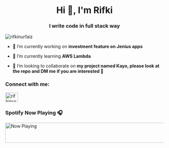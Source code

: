 <h1 align="center">Hi 👋, I'm Rifki</h1>
<h3 align="center">I write code in full stack way</h3>

<p align="left"> <img src="https://komarev.com/ghpvc/?username=rifkinurfaiz&label=Profile%20views&color=0e75b6&style=flat" alt="rifkinurfaiz" /> </p>

- 🔭 I’m currently working on **investment feature on Jenius apps**

- 🌱 I’m currently learning **AWS Lambda**

- 👯 I’m looking to collaborate on **my project named Kayo, please look at the repo and DM me if you are interested 💬**

<h3 align="left">Connect with me:</h3>
<p align="left">
<a href="https://linkedin.com/in/rifkinurfaiz" target="blank"><img align="center" src="https://raw.githubusercontent.com/rahuldkjain/github-profile-readme-generator/master/src/images/icons/Social/linked-in-alt.svg" alt="rifkinurfaiz" height="30" width="40" /></a>

### Spotify Now Playing :headphones:

<a href="https://spotify-now-playing-xi-snowy.vercel.app/now-playing?open"><img src="https://spotify-now-playing-xi-snowy.vercel.app/now-playing" width="540" height="64" alt="Now Playing"></a>
